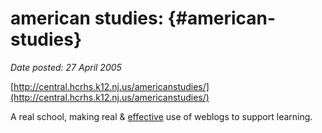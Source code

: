 # american studies: {#american-studies}

_Date posted: 27 April 2005_

[http://central.hcrhs.k12.nj.us/americanstudies/](http://central.hcrhs.k12.nj.us/americanstudies/)

A real school, making real & [effective](http://central.hcrhs.k12.nj.us/americanstudies/2005/03/23#a125) use of weblogs to support learning.